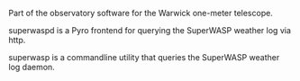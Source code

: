 Part of the observatory software for the Warwick one-meter telescope.

superwaspd is a Pyro frontend for querying the SuperWASP weather log via http.

superwasp is a commandline utility that queries the SuperWASP weather log daemon.
